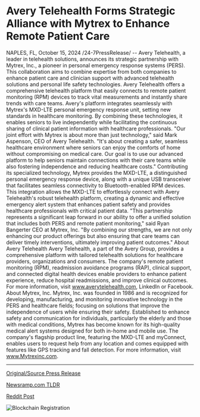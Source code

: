 # Avery Telehealth Forms Strategic Alliance with Mytrex to Enhance Remote Patient Care

NAPLES, FL, October 15, 2024 /24-7PressRelease/ -- Avery Telehealth, a leader in telehealth solutions, announces its strategic partnership with Mytrex, Inc., a pioneer in personal emergency response systems (PERS). This collaboration aims to combine expertise from both companies to enhance patient care and clinician support with advanced telehealth solutions and personal life safety technologies.  Avery Telehealth offers a comprehensive telehealth platform that easily connects to remote patient monitoring (RPM) devices to track vital measurements and instantly share trends with care teams. Avery's platform integrates seamlessly with Mytrex's MXD-LTE personal emergency response unit, setting new standards in healthcare monitoring. By combining these technologies, it enables seniors to live independently while facilitating the continuous sharing of clinical patient information with healthcare professionals.  "Our joint effort with Mytrex is about more than just technology," said Mark Aspenson, CEO of Avery Telehealth. "It's about creating a safer, seamless healthcare environment where seniors can enjoy the comforts of home without compromising on medical care. Our goal is to use our advanced platform to help seniors maintain connections with their care teams while also fostering independence and reducing healthcare costs."  Contributing its specialized technology, Mytrex provides the MXD-LTE, a distinguished personal emergency response device, along with a unique USB transceiver that facilitates seamless connectivity to Bluetooth-enabled RPM devices. This integration allows the MXD-LTE to effortlessly connect with Avery Telehealth's robust telehealth platform, creating a dynamic and effective emergency alert system that enhances patient safety and provides healthcare professionals with critical patient data.  "This partnership represents a significant leap forward in our ability to offer a unified solution that includes both PERS and remote patient monitoring," said Ryan Bangerter CEO at Mytrex, Inc. "By combining our strengths, we are not only enhancing our product offerings but also ensuring that care teams can deliver timely interventions, ultimately improving patient outcomes."  About Avery Telehealth Avery Telehealth, a part of the Avery Group, provides a comprehensive platform with tailored telehealth solutions for healthcare providers, organizations and consumers. The company's remote patient monitoring (RPM), readmission avoidance programs (RAP), clinical support, and connected digital health devices enable providers to enhance patient experience, reduce hospital readmissions, and improve clinical outcomes. For more information, visit www.averytelehealth.com, LinkedIn or Facebook.   About Mytrex, Inc. Mytrex, Inc. was founded in 1986 and is recognized for developing, manufacturing, and monitoring innovative technology in the PERS and healthcare fields; focusing on solutions that improve the independence of users while ensuring their safety. Established to enhance safety and communication for individuals, particularly the elderly and those with medical conditions, Mytrex has become known for its high-quality medical alert systems designed for both in-home and mobile use. The company's flagship product line, featuring the MXD-LTE and myConnect, enables users to request help from any location and comes equipped with features like GPS tracking and fall detection. For more information, visit www.Mytrexinc.com. 

---

[Original/Source Press Release](https://www.24-7pressrelease.com/press-release/515190/avery-telehealth-forms-strategic-alliance-with-mytrex-to-enhance-remote-patient-care)
                    

[Newsramp.com TLDR](None) 



[Reddit Post](https://www.reddit.com/r/technology_press/comments/1g4235i/avery_telehealth_partners_with_mytrex_to_enhance/) 



![Blockchain Registration](https://cdn.newsramp.app/24-7PressRelease/qrcode/2410/15/herbpsNh.webp)